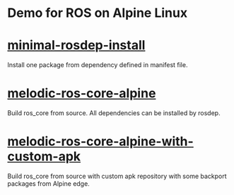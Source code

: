 # Demo for ROS on Alpine Linux

# [minimal-rosdep-install](minimal-rosdep-install/)

Install one package from dependency defined in manifest file.

# [melodic-ros-core-alpine](melodic-ros-core-alpine/)

Build ros_core from source. All dependencies can be installed by rosdep.

# [melodic-ros-core-alpine-with-custom-apk](melodic-ros-core-alpine-with-custom-apk/)

Build ros_core from source with custom apk repository with some backport packages from Alpine edge.
